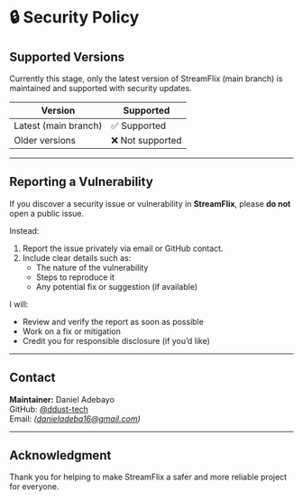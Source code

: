 # 🔒 Security Policy

## Supported Versions
Currently this stage, only the latest version of StreamFlix (main branch) is maintained and supported with security updates.

| Version | Supported |
|----------|------------|
| Latest (main branch) | ✅ Supported |
| Older versions        | ❌ Not supported |

---

## Reporting a Vulnerability
If you discover a security issue or vulnerability in **StreamFlix**, please **do not** open a public issue.

Instead:
1. Report the issue privately via email or GitHub contact.  
2. Include clear details such as:
   - The nature of the vulnerability  
   - Steps to reproduce it  
   - Any potential fix or suggestion (if available)

I will:
- Review and verify the report as soon as possible  
- Work on a fix or mitigation  
- Credit you for responsible disclosure (if you’d like)

---

## Contact
**Maintainer:** Daniel Adebayo  
GitHub: [@ddust-tech](https://github.com/ddust-tech)  
Email: *(danieladeba16@gmail.com)*

---

## Acknowledgment
Thank you for helping to make StreamFlix a safer and more reliable project for everyone.
